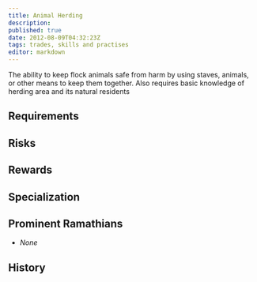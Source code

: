 ```yaml
---
title: Animal Herding
description:
published: true
date: 2012-08-09T04:32:23Z
tags: trades, skills and practises
editor: markdown
---
```


The ability to keep flock animals safe from harm by using staves, animals, or other means to keep them together. Also requires basic knowledge of herding area and its natural residents

## Requirements

## Risks

## Rewards

## Specialization

## Prominent Ramathians

- *None*

## History

